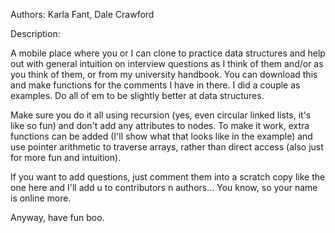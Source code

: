 Authors: 
  Karla Fant, Dale Crawford
  
Description: 
  
  A mobile place where you or I can clone to practice data structures
  and help out with general intuition on interview questions as
  I think of them and/or as you think of them, or from my university 
  handbook. You can download this and make functions for the comments 
  I have in there. I did a couple as examples. Do all of em to be 
  slightly better at data structures. 
  
  Make sure you do it all using recursion (yes, even circular linked 
  lists, it's like so fun) and don't add any attributes to nodes. To make it 
  work, extra functions can be added (I'll show what that looks like in the 
  example) and use pointer arithmetic to traverse arrays, rather than direct 
  access (also just for more fun and intuition).
  
  If you want to add questions, just comment them into a scratch copy like the
  one here and I'll add u to contributors n authors... You know, so your name is 
  online more.
  
  Anyway, have fun boo.
